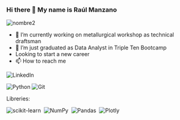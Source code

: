 ### Hi there 👋 My name is Raúl Manzano

![nombre2](https://github.com/RaulManzano1981/RaulManzano1981/assets/120333011/f34057f6-7c28-4a48-87f6-ad5b15e3dc90)




- 🔭 I’m currently working on metallurgical workshop as technical draftsman
- 🌱 I’m just graduated as Data Analyst in Triple Ten Bootcamp
- Looking to start a new career
- 📫 How to reach me

![LinkedIn](https://img.shields.io/badge/LinkedIn-0077B5?style=for-the-badge&logo=linkedin&logoColor=white)

![Python](https://img.shields.io/badge/python-3670A0?style=for-the-badge&logo=python&logoColor=ffdd54)
![Git](https://img.shields.io/badge/git-%23F05033.svg?style=for-the-badge&logo=git&logoColor=black)

Libreries:

![scikit-learn](https://img.shields.io/badge/scikit--learn-%23F7931E.svg?style=for-the-badge&logo=scikit-learn&logoColor=white)&nbsp;
![NumPy](https://img.shields.io/badge/numpy-%23013243.svg?style=for-the-badge&logo=numpy&logoColor=white)&nbsp;
![Pandas](https://img.shields.io/badge/pandas-%23150458.svg?style=for-the-badge&logo=pandas&logoColor=white)&nbsp;
![Plotly](https://img.shields.io/badge/Plotly-%233F4F75.svg?style=for-the-badge&logo=plotly&logoColor=white)
